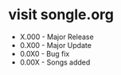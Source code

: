 # visit songle.org


- X.000 - Major Release
- 0.X00 - Major Update
- 0.0X0 - Bug fix
- 0.00X - Songs added
